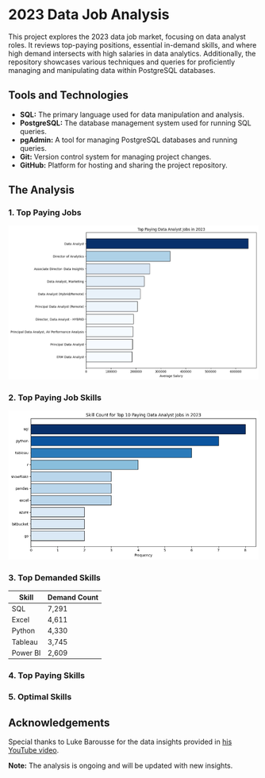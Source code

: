 # 2023 Data Job Analysis
This project explores the 2023 data job market, focusing on data analyst roles. It reviews top-paying positions, essential in-demand skills, and where high demand intersects with high salaries in data analytics. Additionally, the repository showcases various techniques and queries for proficiently managing and manipulating data within PostgreSQL databases.

## Tools and Technologies
- **SQL:** The primary language used for data manipulation and analysis.
- **PostgreSQL:** The database management system used for running SQL queries.
- **pgAdmin:** A tool for managing PostgreSQL databases and running queries.
- **Git:** Version control system for managing project changes.
- **GitHub:** Platform for hosting and sharing the project repository.

## The Analysis
### 1. Top Paying Jobs
![Top Paying Jobs](assets\top_paying_jobs.png)
### 2. Top Paying Job Skills
![Top Paying Job Skills](assets\top_paying_job_skills.png)
### 3. Top Demanded Skills
| Skill     | Demand Count |
|-----------|--------------|
| SQL       | 7,291        |
| Excel     | 4,611        |
| Python    | 4,330        |
| Tableau   | 3,745        |
| Power BI  | 2,609        |
### 4. Top Paying Skills
### 5. Optimal Skills


## Acknowledgements
Special thanks to Luke Barousse for the data insights provided in [his YouTube video](https://youtu.be/7mz73uXD9DA?si=TJWDsG3Eb68o0hoJ). 

**Note:** The analysis is ongoing and will be updated with new insights.



